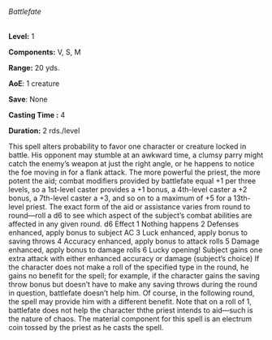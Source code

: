 ###### Battlefate

**Level:** 1

**Components:** V, S, M

**Range:** 20 yds.

**AoE**: 1 creature

**Save**: None

**Casting Time :** 4

**Duration:** 2 rds./level

This spell alters probability to favor one character or creature locked in battle. His opponent may stumble at an awkward time, a clumsy parry might catch the enemy’s weapon at just the right angle, or he happens to notice the foe moving in for a flank attack. The more powerful the priest, the more potent the aid; combat modifiers provided by battlefate equal +1 per three levels, so a 1st-level caster provides a +1 bonus, a 4th-level caster a +2 bonus, a 7th-level caster a +3, and so on to a maximum of +5 for a 13th-level priest. The exact form of the aid or assistance varies from round to round—roll a d6 to see which aspect of the subject’s combat abilities are affected in any given round. d6 Effect 1 Nothing happens 2 Defenses enhanced, apply bonus to subject AC 3 Luck enhanced, apply bonus to saving throws 4 Accuracy enhanced, apply bonus to attack rolls 5 Damage enhanced, apply bonus to damage rolls 6 Lucky opening! Subject gains one extra attack with either enhanced accuracy or damage (subject’s choice) If the character does not make a roll of the specified type in the round, he gains no benefit for the spell; for example, if the character gains the saving throw bonus but doesn’t have to make any saving throws during the round in question, battlefate doesn’t help him. Of course, in the following round, the spell may provide him with a different benefit. Note that on a roll of 1, battlefate does not help the character ththe priest intends to aid—such is the nature of chaos. The material component for this spell is an electrum coin tossed by the priest as he casts the spell.